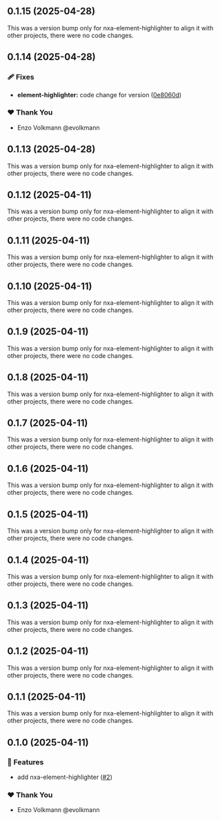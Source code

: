 ## 0.1.15 (2025-04-28)

This was a version bump only for nxa-element-highlighter to align it with other projects, there were no code changes.

## 0.1.14 (2025-04-28)

### 🩹 Fixes

- **element-highlighter:** code change for version ([0e8060d](https://github.com/nextrap/nextrap-monorepo/commit/0e8060d))

### ❤️ Thank You

- Enzo Volkmann @evolkmann

## 0.1.13 (2025-04-28)

This was a version bump only for nxa-element-highlighter to align it with other projects, there were no code changes.

## 0.1.12 (2025-04-11)

This was a version bump only for nxa-element-highlighter to align it with other projects, there were no code changes.

## 0.1.11 (2025-04-11)

This was a version bump only for nxa-element-highlighter to align it with other projects, there were no code changes.

## 0.1.10 (2025-04-11)

This was a version bump only for nxa-element-highlighter to align it with other projects, there were no code changes.

## 0.1.9 (2025-04-11)

This was a version bump only for nxa-element-highlighter to align it with other projects, there were no code changes.

## 0.1.8 (2025-04-11)

This was a version bump only for nxa-element-highlighter to align it with other projects, there were no code changes.

## 0.1.7 (2025-04-11)

This was a version bump only for nxa-element-highlighter to align it with other projects, there were no code changes.

## 0.1.6 (2025-04-11)

This was a version bump only for nxa-element-highlighter to align it with other projects, there were no code changes.

## 0.1.5 (2025-04-11)

This was a version bump only for nxa-element-highlighter to align it with other projects, there were no code changes.

## 0.1.4 (2025-04-11)

This was a version bump only for nxa-element-highlighter to align it with other projects, there were no code changes.

## 0.1.3 (2025-04-11)

This was a version bump only for nxa-element-highlighter to align it with other projects, there were no code changes.

## 0.1.2 (2025-04-11)

This was a version bump only for nxa-element-highlighter to align it with other projects, there were no code changes.

## 0.1.1 (2025-04-11)

This was a version bump only for nxa-element-highlighter to align it with other projects, there were no code changes.

## 0.1.0 (2025-04-11)

### 🚀 Features

- add nxa-element-highlighter ([#2](https://github.com/nextrap/nextrap-monorepo/pull/2))

### ❤️ Thank You

- Enzo Volkmann @evolkmann
